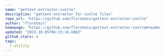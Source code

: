 ```yaml
---
name: "gettext-extractor-svelte"
description: "gettext-extractor for svelte files"
repo_url: "https://github.com/floratmin/gettext-extractor-svelte"
author: "floratmin"
homepage: "https://github.com/floratmin/gettext-extractor-svelte#readme"
updated: "2023-10-05T06:33:16.688Z"
github_stars: 4
tags: 
  - utility
---
```

